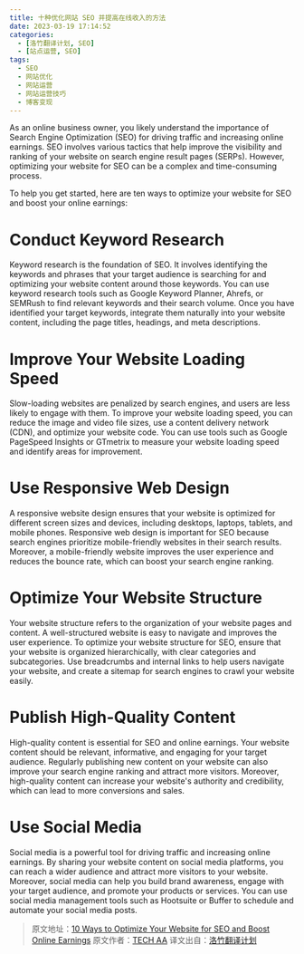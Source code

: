 ```yaml
---
title: 十种优化网站 SEO 并提高在线收入的方法
date: 2023-03-19 17:14:52
categories:
  - [洛竹翻译计划, SEO]
  - [站点运营, SEO]
tags:
  - SEO
  - 网站优化
  - 网站运营
  - 网站运营技巧
  - 博客变现
---
```


As an online business owner, you likely understand the importance of Search Engine Optimization (SEO) for driving traffic and increasing online earnings. SEO involves various tactics that help improve the visibility and ranking of your website on search engine result pages (SERPs). However, optimizing your website for SEO can be a complex and time-consuming process.

To help you get started, here are ten ways to optimize your website for SEO and boost your online earnings:

# Conduct Keyword Research

Keyword research is the foundation of SEO. It involves identifying the keywords and phrases that your target audience is searching for and optimizing your website content around those keywords. You can use keyword research tools such as Google Keyword Planner, Ahrefs, or SEMRush to find relevant keywords and their search volume. Once you have identified your target keywords, integrate them naturally into your website content, including the page titles, headings, and meta descriptions.

# Improve Your Website Loading Speed

Slow-loading websites are penalized by search engines, and users are less likely to engage with them. To improve your website loading speed, you can reduce the image and video file sizes, use a content delivery network (CDN), and optimize your website code. You can use tools such as Google PageSpeed Insights or GTmetrix to measure your website loading speed and identify areas for improvement.

# Use Responsive Web Design

A responsive website design ensures that your website is optimized for different screen sizes and devices, including desktops, laptops, tablets, and mobile phones. Responsive web design is important for SEO because search engines prioritize mobile-friendly websites in their search results. Moreover, a mobile-friendly website improves the user experience and reduces the bounce rate, which can boost your search engine ranking.

# Optimize Your Website Structure

Your website structure refers to the organization of your website pages and content. A well-structured website is easy to navigate and improves the user experience. To optimize your website structure for SEO, ensure that your website is organized hierarchically, with clear categories and subcategories. Use breadcrumbs and internal links to help users navigate your website, and create a sitemap for search engines to crawl your website easily.

# Publish High-Quality Content

High-quality content is essential for SEO and online earnings. Your website content should be relevant, informative, and engaging for your target audience. Regularly publishing new content on your website can also improve your search engine ranking and attract more visitors. Moreover, high-quality content can increase your website's authority and credibility, which can lead to more conversions and sales.

# Use Social Media

Social media is a powerful tool for driving traffic and increasing online earnings. By sharing your website content on social media platforms, you can reach a wider audience and attract more visitors to your website. Moreover, social media can help you build brand awareness, engage with your target audience, and promote your products or services. You can use social media management tools such as Hootsuite or Buffer to schedule and automate your social media posts.

> 原文地址：[10 Ways to Optimize Your Website for SEO and Boost Online Earnings](https://techaayt.blogspot.com/2023/02/10-ways-to-optimize-your-website-for.html)
> 原文作者：[TECH AA](https://www.blogger.com/profile/01059508543211583962)
> 译文出自：[洛竹翻译计划](https://youngjuning.js.org/categories/%E6%B4%9B%E7%AB%B9%E7%BF%BB%E8%AF%91%E8%AE%A1%E5%88%92/)
